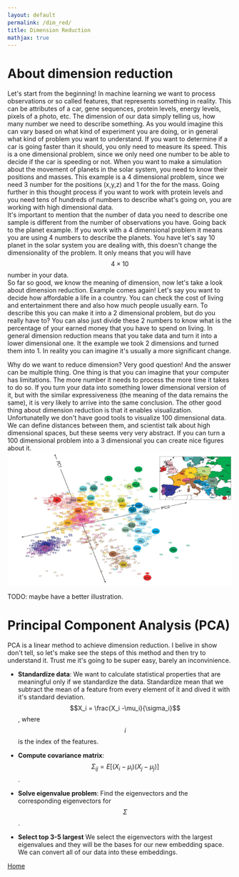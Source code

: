 ```yaml
---
layout: default
permalink: /dim_red/
title: Dimension Reduction
mathjax: true
---
```


<script src="https://polyfill.io/v3/polyfill.min.js?features=es6"></script>
<script id="MathJax-script" async
        src="https://cdn.jsdelivr.net/npm/mathjax@3/es5/tex-mml-chtml.js">
</script>

# About dimension reduction
Let's start from the beginning! In machine learning we want to process observations or so called features, that represents something in reality.
 This can be attributes of a car, gene sequences, protein levels, energy levels, pixels of a photo, etc.
 The dimension of our data simply telling us, how many number we need to describe something.
 As you would imagine this can vary based on what kind of experiment you are doing, or in general what kind of problem you want to understand.
 If you want to determine if a car is going faster than it should, you only need to measure its speed.
 This is a one dimensional problem, since we only need one number to be able to decide if the car is speeding or not.
When you want to make a simulation about the movement of planets in the solar system, you need to know their positions and masses. 
This example is a 4 dimensional problem, since we need 3 number for the positions (x,y,z) and 1 for the for the mass. Going further in this thought process if you want to work with protein levels and you need tens of hundreds of numbers to describe what's going on, you are working with high dimensional data.  
It's important to mention that the number of data you need to describe one sample is different from the number of observations you have. Going back to the planet example. If you work with a 4 dimensional problem it means you are using 4 numbers to describe the planets. You have let's say 10 planet in the solar system you are dealing with, this doesn't change the dimensionality of the problem.
It only means that you will have $$4 \times 10$$ number in your data.  
So far so good, we know the meaning of dimension, now let's take a look about dimension reduction. Example comes again! Let's say you want to decide how affordable a life in a country. You can check the cost of living and entertainment there and also how much people usually earn. To describe this you can make it into a 2 dimensional problem, but do you really have to? You can also just divide these 2 numbers to know what is the percentage of your earned money that you have to spend on living.
In general dimension reduction means that you take data and turn it into a lower dimensional one. It the example we took 2 dimensions and turned them into 1. In reality you can imagine it's usually a more significant change. 
  
Why do we want to reduce dimension? Very good question! And the answer can be multiple thing. One thing is that you can imagine that your computer has limitations. The more number it needs to process the more time it takes to do so.
If you turn your data into something lower dimensional version of it, but with the similar expressiveness (the meaning of the data remains the same), it is very likely to arrive into the same conclusion.
The other good thing about dimension reduction is that it enables visualization. Unfortunatelly we don't have good tools to visualize 100 dimensional data. We can define distances between them, and scientist talk about high dimensional spaces, but these seems very very abstract.
If you can turn a 100 dimensional problem into a 3 dimensional you can create nice figures about it. ![Dim red illustration](dimred.png)


TODO: maybe have a better illustration.

# Principal Component Analysis (PCA)
PCA is a linear method to achieve dimension reduction. I belive in show don't tell, so let's make see the steps of this method and then try to understand it. Trust me it's going to be super easy, barely an inconvinience.

- **Standardize data**: We want to calculate statistical properties that are meaningful only if we standardize the data. Standardize mean that we subtract the mean of a feature from every element of it and dived it with it's standard deviation. $$X_i = \frac{X_i -\mu_i}{\sigma_i}$$, where $$i$$ is the index of the features.

- **Compute covariance matrix**: $$\Sigma_{ij} = E[(X_i-\mu_i)(X_j-\mu_j)]$$.

- **Solve eigenvalue problem**: Find the eigenvectors and the corresponding eigenvectors for $$\Sigma$$.

- **Select top 3-5 largest** We select the eigenvectors with the largest eigenvalues and they will be the bases for our new embedding space. We can convert all of our data into these embeddings.

[Home](//)